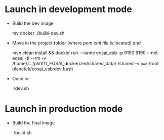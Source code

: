 # Launch in development mode

- Build the dev image
  
    mv docker
    ./build-dev.sh

- Move in the project folder (where *pom.xml* file is located) and 

    mvn clean install && docker run --name eosai_esb -p 9190:9190 --net eosai -ti --rm -v /home/<LOCAL USER>/.../<LOCAL REPO>pkh111_EOSAI_dockerized/shared_data/:/shared -v `pwd`:/root planetek/eosai_esb:dev bash

- Once in:
    
    ./dev.sh

# Launch in production mode

- Build the final image
  
    ./build.sh



